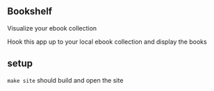 Bookshelf
----

Visualize your ebook collection

Hook this app up to your local ebook collection and display the books

## setup

`make site` should build and open the site
